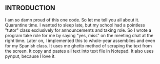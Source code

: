 INTRODUCTION
------------

I am so damn proud of this one code. So let me tell you all about it.
Quarantine time. I wanted to sleep late, but my school had a pointless "tutor" class exclusively for announcements and taking role. So I wrote a program take role for me by saying "yes, miss" on the meeting chat at the right time. Later on, I implemented this to whole-year assemblies and even for my Spanish class.
It uses me ghetto method of scraping the text from the screen. It copy and pastes all text into text file in Notepad. It also uses pynput, because I love it.